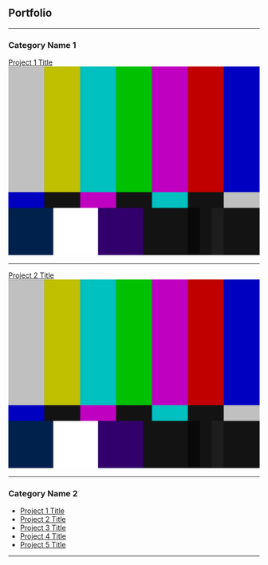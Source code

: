 ## Portfolio

---

### Category Name 1

[Project 1 Title](/sample_page)
<img src="images/SMPTE_Color_Bars.svg.png?raw=true"/>

---
[Project 2 Title](http://example.com/)
<img src="images/SMPTE_Color_Bars.svg.png?raw=true"/>

---

### Category Name 2

- [Project 1 Title](http://example.com/)
- [Project 2 Title](http://example.com/)
- [Project 3 Title](http://example.com/)
- [Project 4 Title](http://example.com/)
- [Project 5 Title](http://example.com/)

---
